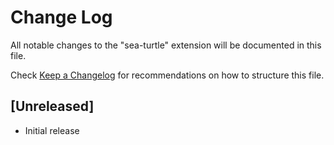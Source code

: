 # Change Log

All notable changes to the "sea-turtle" extension will be documented in this file.

Check [Keep a Changelog](http://keepachangelog.com/) for recommendations on how to structure this file.

## [Unreleased]

- Initial release
